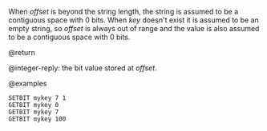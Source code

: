 When _offset_ is beyond the string length, the string is assumed to be a contiguous space with 0 bits.
When _key_ doesn't exist it is assumed to be an empty string, so _offset_ is always out of range and the value is also assumed to be a contiguous space with 0 bits.

@return

@integer-reply: the bit value stored at _offset_.

@examples

```cli
SETBIT mykey 7 1
GETBIT mykey 0
GETBIT mykey 7
GETBIT mykey 100
```
